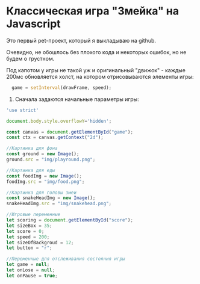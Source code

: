 # Классическая игра "Змейка" на Javascript
Это первый pet-проект, который я выкладываю на github.

Очевидно, не обошлось без плохого кода и некоторых ошибок, но не будем о грустном.

Под капотом у игры не такой уж и оригинальный "движок" - каждые 200мс обновляется холст, на котором отрисовываются элементы игры:

``` javascript
  game = setInterval(drawFrame, speed);
```
1. Сначала задаются начальные параметры игры:

``` javascript
'use strict'

document.body.style.overflowY='hidden';

const canvas = document.getElementById("game");
const ctx = canvas.getContext("2d");

//Картинка для фона
const ground = new Image();
ground.src = "img/playround.png";

//Картинка для еды
const foodImg = new Image();
foodImg.src = "img/food.png";

//Картинка для головы змеи
const snakeHeadImg = new Image();
snakeHeadImg.src = "img/snakehead.png";

//Игровые переменные
let scoring = document.getElementById("score");
let sizeBox = 35;
let score = 0;
let speed = 200;
let sizeOfBackgroud = 12;
let button = "r";

//Переменные для отслеживания состояния игры
let game = null;
let onLose = null;
let onPause = true;
```
